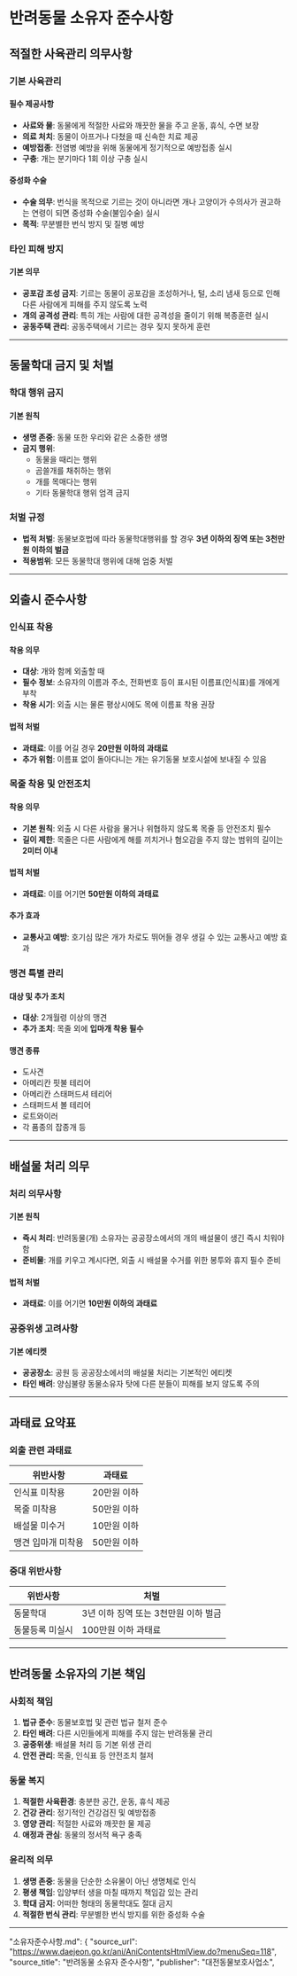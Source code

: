 # 반려동물 소유자 준수사항

## 적절한 사육관리 의무사항

### 기본 사육관리
#### 필수 제공사항
- **사료와 물**: 동물에게 적절한 사료와 깨끗한 물을 주고 운동, 휴식, 수면 보장
- **의료 처치**: 동물이 아프거나 다쳤을 때 신속한 치료 제공
- **예방접종**: 전염병 예방을 위해 동물에게 정기적으로 예방접종 실시
- **구충**: 개는 분기마다 1회 이상 구충 실시

#### 중성화 수술
- **수술 의무**: 번식을 목적으로 기르는 것이 아니라면 개나 고양이가 수의사가 권고하는 연령이 되면 중성화 수술(불임수술) 실시
- **목적**: 무분별한 번식 방지 및 질병 예방

### 타인 피해 방지
#### 기본 의무
- **공포감 조성 금지**: 기르는 동물이 공포감을 조성하거나, 털, 소리 냄새 등으로 인해 다른 사람에게 피해를 주지 않도록 노력
- **개의 공격성 관리**: 특히 개는 사람에 대한 공격성을 줄이기 위해 복종훈련 실시
- **공동주택 관리**: 공동주택에서 기르는 경우 짖지 못하게 훈련

---

## 동물학대 금지 및 처벌

### 학대 행위 금지
#### 기본 원칙
- **생명 존중**: 동물 또한 우리와 같은 소중한 생명
- **금지 행위**: 
  - 동물을 때리는 행위
  - 곰쓸개를 채취하는 행위
  - 개를 목매다는 행위
  - 기타 동물학대 행위 엄격 금지

### 처벌 규정
- **법적 처벌**: 동물보호법에 따라 동물학대행위를 할 경우 **3년 이하의 징역 또는 3천만원 이하의 벌금**
- **적용범위**: 모든 동물학대 행위에 대해 엄중 처벌

---

## 외출시 준수사항

### 인식표 착용
#### 착용 의무
- **대상**: 개와 함께 외출할 때
- **필수 정보**: 소유자의 이름과 주소, 전화번호 등이 표시된 이름표(인식표)를 개에게 부착
- **착용 시기**: 외출 시는 물론 평상시에도 목에 이름표 착용 권장

#### 법적 처벌
- **과태료**: 이를 어길 경우 **20만원 이하의 과태료**
- **추가 위험**: 이름표 없이 돌아다니는 개는 유기동물 보호시설에 보내질 수 있음

### 목줄 착용 및 안전조치
#### 착용 의무
- **기본 원칙**: 외출 시 다른 사람을 물거나 위협하지 않도록 목줄 등 안전조치 필수
- **길이 제한**: 목줄은 다른 사람에게 해를 끼치거나 혐오감을 주지 않는 범위의 길이는 **2미터 이내**

#### 법적 처벌
- **과태료**: 이를 어기면 **50만원 이하의 과태료**

#### 추가 효과
- **교통사고 예방**: 호기심 많은 개가 차로도 뛰어들 경우 생길 수 있는 교통사고 예방 효과

### 맹견 특별 관리
#### 대상 및 추가 조치
- **대상**: 2개월령 이상의 맹견
- **추가 조치**: 목줄 외에 **입마개 착용 필수**

#### 맹견 종류
- 도사견
- 아메리칸 핏불 테리어
- 아메리칸 스태퍼드셔 테리어
- 스태퍼드셔 볼 테리어
- 로트와이러
- 각 품종의 잡종개 등

---

## 배설물 처리 의무

### 처리 의무사항
#### 기본 원칙
- **즉시 처리**: 반려동물(개) 소유자는 공공장소에서의 개의 배설물이 생긴 즉시 치워야 함
- **준비물**: 개를 키우고 계시다면, 외출 시 배설물 수거를 위한 봉투와 휴지 필수 준비

#### 법적 처벌
- **과태료**: 이를 어기면 **10만원 이하의 과태료**

### 공중위생 고려사항
#### 기본 에티켓
- **공공장소**: 공원 등 공공장소에서의 배설물 처리는 기본적인 에티켓
- **타인 배려**: 양심불량 동물소유자 탓에 다른 분들이 피해를 보지 않도록 주의

---

## 과태료 요약표

### 외출 관련 과태료
| 위반사항 | 과태료 |
|---------|--------|
| 인식표 미착용 | 20만원 이하 |
| 목줄 미착용 | 50만원 이하 |
| 배설물 미수거 | 10만원 이하 |
| 맹견 입마개 미착용 | 50만원 이하 |

### 중대 위반사항
| 위반사항 | 처벌 |
|---------|------|
| 동물학대 | 3년 이하 징역 또는 3천만원 이하 벌금 |
| 동물등록 미실시 | 100만원 이하 과태료 |

---

## 반려동물 소유자의 기본 책임

### 사회적 책임
1. **법규 준수**: 동물보호법 및 관련 법규 철저 준수
2. **타인 배려**: 다른 시민들에게 피해를 주지 않는 반려동물 관리
3. **공중위생**: 배설물 처리 등 기본 위생 관리
4. **안전 관리**: 목줄, 인식표 등 안전조치 철저

### 동물 복지
1. **적절한 사육환경**: 충분한 공간, 운동, 휴식 제공
2. **건강 관리**: 정기적인 건강검진 및 예방접종
3. **영양 관리**: 적절한 사료와 깨끗한 물 제공
4. **애정과 관심**: 동물의 정서적 욕구 충족

### 윤리적 의무
1. **생명 존중**: 동물을 단순한 소유물이 아닌 생명체로 인식
2. **평생 책임**: 입양부터 생을 마칠 때까지 책임감 있는 관리
3. **학대 금지**: 어떠한 형태의 동물학대도 절대 금지
4. **적절한 번식 관리**: 무분별한 번식 방지를 위한 중성화 수술

---
  "소유자준수사항.md": {
          "source_url": "https://www.daejeon.go.kr/ani/AniContentsHtmlView.do?menuSeq=118",
          "source_title": "반려동물 소유자 준수사항",
          "publisher": "대전동물보호사업소",
